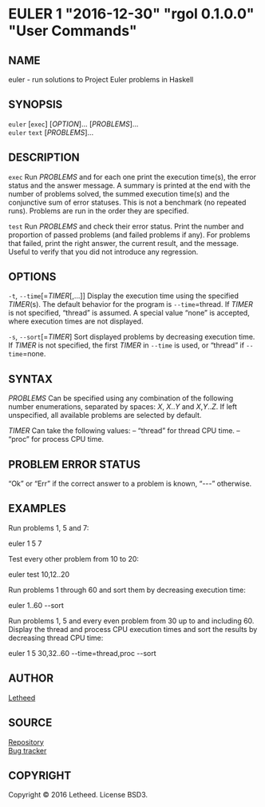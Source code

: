# EULER 1 "2016-12-30" "rgol 0.1.0.0" "User Commands"

## NAME
euler - run solutions to Project Euler problems in Haskell

## SYNOPSIS
`euler` [`exec`] [*OPTION*]... [*PROBLEMS*]...  
`euler` `text` [*PROBLEMS*]...

## DESCRIPTION

`exec`
  Run *PROBLEMS* and for each one print the execution time(s), the error status and the answer message. A summary is printed at the end with the number of problems solved, the summed execution time(s) and the conjunctive sum of error statuses.
  This is not a benchmark (no repeated runs). Problems are run in the order they are specified.

`test`
  Run *PROBLEMS* and check their error status. Print the number and proportion of passed problems (and failed problems if any). For problems that failed, print the right answer, the current result, and the message.
  Useful to verify that you did not introduce any regression.

## OPTIONS

`-t`, `--time`[=*TIMER*[,...]]
  Display the execution time using the specified *TIMER*(s). The default behavior for the program is `--time`=thread. If *TIMER* is not specified, “thread” is assumed. A special value “none” is accepted, where execution times are not displayed.

`-s`, `--sort`[=*TIMER*]
  Sort displayed problems by decreasing execution time. If *TIMER* is not specified, the first *TIMER* in `--time` is used, or “thread” if `--time`=none.

## SYNTAX

*PROBLEMS*
  Can be specified using any combination of the following number enumerations, separated by spaces: *X*, *X*..*Y* and *X*,*Y*..*Z*. If left unspecified, all available problems are selected by default.

*TIMER*
  Can take the following values:
  – “thread” for thread CPU time.
  – “proc” for process CPU time.

## PROBLEM ERROR STATUS
“Ok” or “Err” if the correct answer to a problem is known, “---” otherwise.

## EXAMPLES
Run problems 1, 5 and 7:

  euler 1 5 7

Test every other problem from 10 to 20:

  euler test 10,12..20

Run problems 1 through 60 and sort them by decreasing execution time:

  euler 1..60 --sort

Run problems 1, 5 and every even problem from 30 up to and including 60. Display the thread and process CPU execution times and sort the results by decreasing thread CPU time:

  euler 1 5 30,32..60 --time=thread,proc --sort

## AUTHOR
[Letheed][email]

## SOURCE
[Repository][repo]  
[Bug tracker][issues]

## COPYRIGHT
Copyright © 2016 Letheed. License BSD3.

[email]: mailto:letheed@outlook.com
[repo]: https://github.com/letheed/euler/tree/master/haskell
[issues]: https://github.com/letheed/euler/issues
